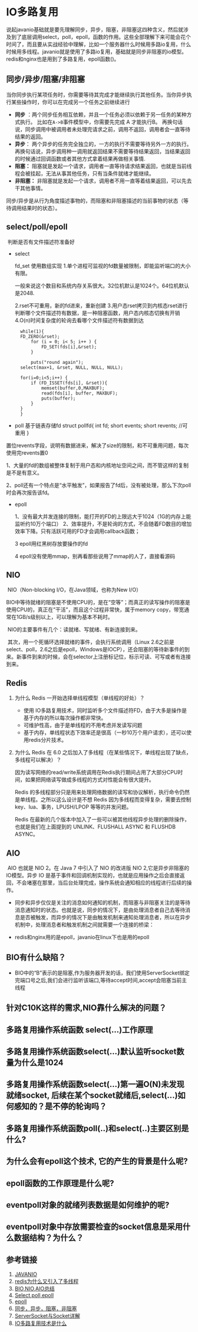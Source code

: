 # IO多路复用	

说起javanio基础就是要先理解同步，异步，阻塞，非阻塞这四种含义，然后就涉及到了底层调用select，poll，epoll，函数的作用。这些全部理解下来可能会花个时间了，而且要从实战经验中理解，比如一个服务器什么时候用多路io复用，什么时候用多线程。javanio就是使用了多路io复用，基础就是同步非阻塞的io模型。redis和nginx也是用到了多路复用，epoll函数()。

<!--more-->

## 同步/异步/阻塞/非阻塞

当你同步执行某项任务时，你需要等待其完成才能继续执行其他任务。当你异步执行某些操作时，你可以在完成另一个任务之前继续进行

- **同步** ：两个同步任务相互依赖，并且一个任务必须以依赖于另一任务的某种方式执行。 比如在`A->B`事件模型中，你需要先完成 A 才能执行B。 再换句话说，同步调用中被调用者未处理完请求之前，调用不返回，调用者会一直等待结果的返回。
- **异步**： 两个异步的任务完全独立的，一方的执行不需要等待另外一方的执行。再换句话说，异步调用种一调用就返回结果不需要等待结果返回，当结果返回的时候通过回调函数或者其他方式拿着结果再做相关事情.
- **阻塞：** 阻塞就是发起一个请求，调用者一直等待请求结果返回，也就是当前线程会被挂起，无法从事其他任务，只有当条件就绪才能继续。
- **非阻塞：** 非阻塞就是发起一个请求，调用者不用一直等着结果返回，可以先去干其他事情。

同步/异步是从行为角度描述事物的，而阻塞和非阻塞描述的当前事物的状态（等待调用结果时的状态）。

## select/poll/epoll

​	判断是否有文件描述符准备好

- select

  fd_set 使用数组实现
  1.单个进程可监视的fd数量被限制，即能监听端口的大小有限。

     一般来说这个数目和系统内存关系很大。32位机默认是1024个。64位机默认是2048.

  2.rset不可重用，新的fd进来，重新创建
  3.用户态rset拷贝到内核态rset进行判断哪个文件描述符有数据，是一种阻塞函数，用户态内核态切换有开销
  4.O(n)时间复杂度的轮询去看哪个文件描述符有数据到达

  ```
    while(1){
  	FD_ZERO(&rset);
    	for (i = 0; i< 5; i++ ) {
    		FD_SET(fds[i],&rset);
    	}
   
     	puts("round again");
  	select(max+1, &rset, NULL, NULL, NULL);
   
  	for(i=0;i<5;i++) {
  		if (FD_ISSET(fds[i], &rset)){
  			memset(buffer,0,MAXBUF);
  			read(fds[i], buffer, MAXBUF);
  			puts(buffer);
  		}
  	}	
    }
  ```

  

- poll
  基于链表存储fd
  struct pollfd{
  int fd;
  short events; 
  short revents; //可重用
  }

置位revents字段，说明有数据进来，解决了size的限制，和不可重用问题，每次使用完revents置0

1、大量的fd的数组被整体复制于用户态和内核地址空间之间，而不管这样的复制是不是有意义。

2、poll还有一个特点是“水平触发”，如果报告了fd后，没有被处理，那么下次poll时会再次报告该fd。 

- epoll

  1、没有最大并发连接的限制，能打开的FD的上限远大于1024（1G的内存上能监听约10万个端口）
  2、效率提升，不是轮询的方式，不会随着FD数目的增加效率下降。只有活跃可用的FD才会调用callback函数；

  3 epoll用红黑树存放要操作的fd

  4 epoll没有使用mmap，别再看那些说用了mmap的人了，直接看源码

## NIO

​	NIO（Non-blocking I/O，在Java领域，也称为New I/O）

​	BIO中等待就绪的阻塞是不使用CPU的，是在“空等”；而真正的读写操作的阻塞是使用CPU的，真正在”干活”，而且这个过程非常快，属于memory copy，带宽通常在1GB/s级别以上，可以理解为基本不耗时。

​	NIO的主要事件有几个：读就绪、写就绪、有新连接到来。

​	其次，用一个死循环选择就绪的事件，会执行系统调用（Linux 2.6之前是select、poll，2.6之后是epoll，Windows是IOCP），还会阻塞的等待新事件的到来。新事件到来的时候，会在selector上注册标记位，标示可读、可写或者有连接到来。



## Redis

1. 为什么 Redis 一开始选择单线程模型（单线程的好处）？

   - 使用 IO多路复用技术，同时监听多个文件描述符FD，由于大多是操作是基于内存的所以每次操作都非常快。
   - 可维护性高，由于是单线程的不用考虑并发读写问题
   - 基于内存，单线程状态下效率还是很高（一秒10万个用户请求），还可以使用redis分片技术。

2. 为什么 Redis 在 6.0 之后加入了多线程（在某些情况下，单线程出现了缺点，多线程可以解决）？

   因为读写网络的read/write系统调用在Redis执行期间占用了大部分CPU时间，如果把网络读写做成多线程的方式对性能会有很大提升。

   Redis 的多线程部分只是用来处理网络数据的读写和协议解析，执行命令仍然是单线程。之所以这么设计是不想 Redis 因为多线程而变得复杂，需要去控制 key、lua、事务，LPUSH/LPOP 等等的并发问题。

   Redis 在最新的几个版本中加入了一些可以被其他线程异步处理的删除操作，也就是我们在上面提到的 UNLINK、FLUSHALL ASYNC 和 FLUSHDB ASYNC。

## AIO

​	AIO 也就是 NIO 2。在 Java 7 中引入了 NIO 的改进版 NIO 2,它是异步非阻塞的IO模型。异步 IO 是基于事件和回调机制实现的，也就是应用操作之后会直接返回，不会堵塞在那里，当后台处理完成，操作系统会通知相应的线程进行后续的操作。



- 同步和异步仅仅是关注的消息如何通知的机制，而阻塞与非阻塞关注的是等待消息通知时的状态。也就是说，同步的情况下，是由处理消息者自己去等待消息是否被触发，而异步的情况下是由触发机制来通知处理消息者，所以在异步机制中，处理消息者和触发机制之间就需要一个连接的桥梁：

 - redis和nginx用的是epoll，javanio在linux下也是用的epoll
## BIO有什么缺陷？
- BIO中的“B”表示的是阻塞,作为服务器开发的话，我们使用ServerSocket绑定完端口号之后,我们会进行监听该端口,等待accept时间,accept会阻塞当前主线程
## 针对C10K这样的需求,NIO靠什么解决的问题？
## 多路复用操作系统函数 select(...)工作原理
## 多路复用操作系统函数select(...)默认监听socket数量为什么是1024
## 多路复用操作系统函数select(...)第一遍O(N)未发现就绪socket, 后续在某个socket就绪后,select(...)如何感知的？是不停的轮询吗？
## 多路复用操作系统函数poll(..)和select(..)主要区别是什么?
## 为什么会有epoll这个技术, 它的产生的背景是什么呢?
## epoll函数的工作原理是什么呢?
## eventpoll对象的就绪列表数据是如何维护的呢?
## eventpoll对象中存放需要检查的socket信息是采用什么数据结构？为什么？
## 参考链接

1. [JAVANIO](https://tech.meituan.com/2016/11/04/nio.html)
2. [redis为什么又引入了多线程](https://juejin.im/post/6844904131023339534)
3. [BIO,NIO,AIO总结](https://github.com/Snailclimb/JavaGuide/blob/master/docs/java/BIO-NIO-AIO.md)
4. [Select,poll,epoll](https://devarea.com/linux-io-multiplexing-select-vs-poll-vs-epoll/#.X0N-5NMzZTa)
5. [epoll](https://www.cnblogs.com/aspirant/p/9166944.html)
6. [同步，异步，阻塞，非阻塞](https://www.jianshu.com/p/aed6067eeac9)
2. [ServerSocket与Socket详解](https://blog.csdn.net/J080624/article/details/78468396)
3. [IO多路复用技术是什么](https://www.zhihu.com/question/28594409)

